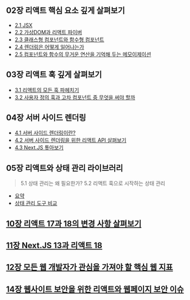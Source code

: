 ## 02장 리액트 핵심 요소 깊게 살펴보기

- [2.1 JSX](./02-리액트-핵심-요소-깊게-살펴보기/2.1-JSX.md)
- [2.2 가상DOM과 리액트 파이버](./02-리액트-핵심-요소-깊게-살펴보기/2.2-가상DOM과-리액트파이버.md)
- [2.3 클래스형 컴포넌트와 함수형 컴포넌트](./02-리액트-핵심-요소-깊게-살펴보기/2.3-클래스형-컴포넌트와-함수형-컴포넌트.md)
- [2.4 렌더링은 어떻게 일어나는가](./02-리액트-핵심-요소-깊게-살펴보기/2.4-렌더링은-어떻게-일어나는가.md)
- [2.5 컴포넌트와 함수의 무거운 연산을 기억해 두는 메모이제이션](./02-리액트-핵심-요소-깊게-살펴보기/2.5-컴포넌트와-함수의-무거운-연산을-기억해-두는-메모이제이션.md)

## 03장 리액트 훅 깊게 살펴보기

- [3.1 리액트의 모든 훅 파헤치기](./03-리액트-훅-깊게-살펴보기/3.1-리액트의-모든-훅-파헤치기.md)
- [3.2 사용자 정의 훅과 고차 컴포넌트 중 무엇을 써야 할까](./03-리액트-훅-깊게-살펴보기/3.2-사용자-정의-훅과-고차-컴포넌트-중-무엇을-써야-할까.md)

## 04장 서버 사이드 렌더링

- [4.1 서버 사이드 렌더링이란?](./04-서버-사이드-렌더링/4.1-서버-사이드-렌더링이란.md)
- [4.2 서버 사이드 렌더링을 위한 리액트 API 살펴보기](./04-서버-사이드-렌더링/4.2-서버-사이드-렌더링을-위한-리액트-API-살펴보기.md)
- [4.3 Next.JS 톺아보기](./04-서버-사이드-렌더링/4.3-NextJS-톺아보기.md)

## 05장 리액트와 상태 관리 라이브러리

> 5.1 상태 관리는 왜 필요한가?
> 5.2 리액트 훅으로 시작하는 상태 관리

- [요약](./05-리액트와-상태-관리-라이브러리/요약.md)
- [상태 관리 도구 비교](./05-리액트와-상태-관리-라이브러리/상태관리도구_비교.md)

## [10장 리액트 17과 18의 변경 사항 살펴보기](./10-리액트-17과-18의-변경-사항-살펴보기/)

## [11장 Next.JS 13과 리액트 18](./11-NextJs13과-리액트18/)

## [12장 모든 웹 개발자가 관심을 가져야 할 핵심 웹 지표](./12-모든-웹-개발자가-관심을-가져야-할-핵심-웹-지표/)

## [14장 웹사이트 보안을 위한 리액트와 웹페이지 보안 이슈](./14-웹사이트-보안을-위한-리액트와-웹페이지-보안-이슈/)
